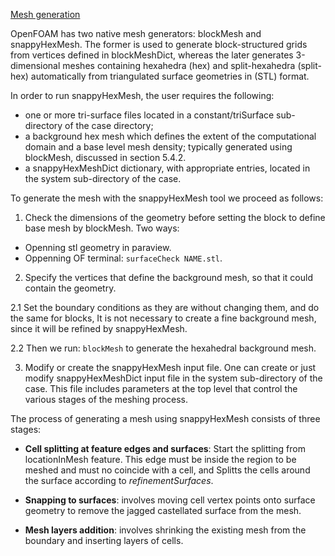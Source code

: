 [Mesh generation](http://hmf.enseeiht.fr/travaux/projnum/book/export/html/1467)

OpenFOAM has two native mesh generators: blockMesh and snappyHexMesh. The former is used to generate block-structured grids from vertices defined in blockMeshDict, whereas the later generates 3-dimensional meshes containing hexahedra (hex) and split-hexahedra (split-hex) automatically from triangulated surface geometries in (STL) format.

In order to run snappyHexMesh, the user requires the following:

   - one or more tri-surface files located in a constant/triSurface sub-directory of the case directory;
   - a background hex mesh which defines the extent of the computational domain and a base level mesh density; typically generated using blockMesh, discussed in section 5.4.2.
   - a snappyHexMeshDict dictionary, with appropriate entries, located in the system sub-directory of the case.


To generate the mesh with the snappyHexMesh tool we proceed as follows:

1. Check the dimensions of the geometry before setting the block to define base mesh by blockMesh. Two ways:
- Openning stl geometry in paraview.
- Oppenning OF terminal: `surfaceCheck NAME.stl`.

2. Specify the vertices that define the background mesh, so that it could contain the geometry.

2.1 Set the boundary conditions as they are without changing them, and do the same for blocks, It is not necessary to create a fine background mesh, since it will be refined by snappyHexMesh.

2.2 Then we run: `blockMesh` to generate the hexahedral background mesh. 

3. Modify or create the snappyHexMesh input file. One can create or just modify  snappyHexMeshDict input file in the system sub-directory of the case. This file includes parameters at the top level that control the various stages of the meshing process. 

The process of generating a mesh using snappyHexMesh consists of three stages: 

 - **Cell splitting at feature edges and surfaces**: Start the splitting from locationInMesh feature. This edge must be inside the region to be meshed and must no coincide with a cell, and Splitts the cells around the surface according to *refinementSurfaces*.

- **Snapping to surfaces**: involves moving cell vertex points onto surface geometry to remove the jagged castellated surface from the mesh.

- **Mesh layers addition**: involves shrinking the existing mesh from the boundary and inserting layers of cells.
